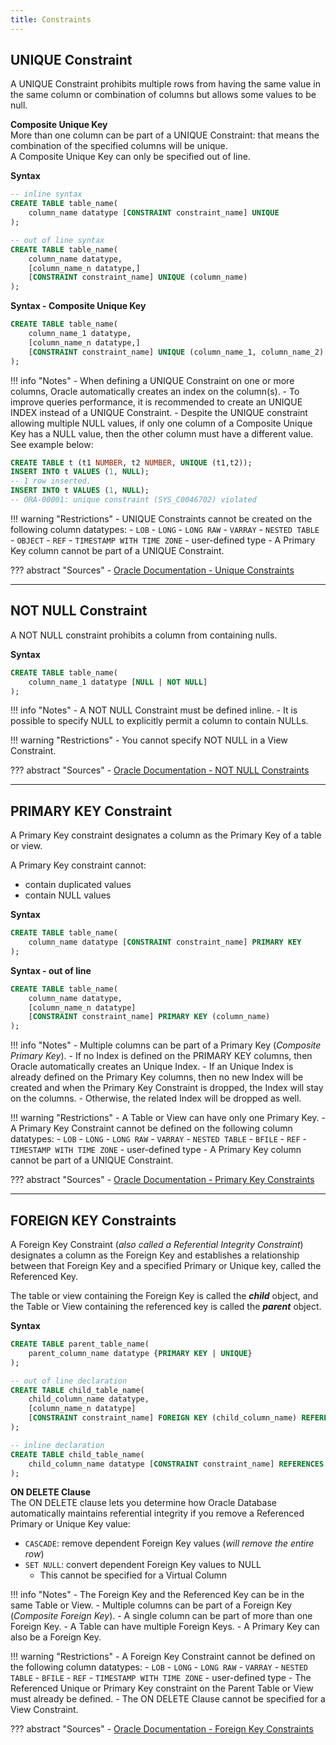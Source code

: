 ```yaml
---
title: Constraints
---
```


## UNIQUE Constraint
A UNIQUE Constraint prohibits multiple rows from having the same value in the same column or combination of columns but allows some values to be null.

**Composite Unique Key**  
More than one column can be part of a UNIQUE Constraint: that means the combination of the specified columns will be unique.  
A Composite Unique Key can only be specified out of line.

**Syntax**
```sql
-- inline syntax
CREATE TABLE table_name(
	column_name datatype [CONSTRAINT constraint_name] UNIQUE
);

-- out of line syntax
CREATE TABLE table_name(
	column_name datatype,
	[column_name_n datatype,]
	[CONSTRAINT constraint_name] UNIQUE (column_name)
);
```

**Syntax - Composite Unique Key**
```sql
CREATE TABLE table_name(
	column_name_1 datatype,
	[column_name_n datatype,]
	[CONSTRAINT constraint_name] UNIQUE (column_name_1, column_name_2)
);
```

!!! info "Notes"
    - When defining a UNIQUE Constraint on one or more columns, Oracle automatically creates an index on the column(s).
    - To improve queries performance, it is recommended to create an UNIQUE INDEX instead of a UNIQUE Constraint.
    - Despite the UNIQUE constraint allowing multiple NULL values, if only one column of a Composite Unique Key has a NULL value, then the other column must have a different value. See example below:

```sql linenums="1"
CREATE TABLE t (t1 NUMBER, t2 NUMBER, UNIQUE (t1,t2));
INSERT INTO t VALUES (1, NULL);
-- 1 row inserted.
INSERT INTO t VALUES (1, NULL);
-- ORA-00001: unique constraint (SYS_C0046702) violated
```

!!! warning "Restrictions"
    - UNIQUE Constraints cannot be created on the following column datatypes:
	    - `LOB`
	    - `LONG`
	    - `LONG RAW`
	    - `VARRAY`
	    - `NESTED TABLE`
	    - `OBJECT`
	    - `REF`
	    - `TIMESTAMP WITH TIME ZONE`
	    - user-defined type
    - A Primary Key column cannot be part of a UNIQUE Constraint.

??? abstract "Sources"
    - [Oracle Documentation - Unique Constraints](https://docs.oracle.com/en/database/oracle/oracle-database/21/sqlrf/constraint.html)

---

## NOT NULL Constraint
A NOT NULL constraint prohibits a column from containing nulls.

**Syntax**
```sql
CREATE TABLE table_name(
	column_name_1 datatype [NULL | NOT NULL]
);
```

!!! info "Notes"
    - A NOT NULL Constraint must be defined inline. 
    - It is possible to specify NULL to explicitly permit a column to contain NULLs.

!!! warning "Restrictions"
    - You cannot specify NOT NULL in a View Constraint. 

??? abstract "Sources"
    - [Oracle Documentation - NOT NULL Constraints](https://docs.oracle.com/en/database/oracle/oracle-database/21/sqlrf/constraint.html)

---

## PRIMARY KEY Constraint
A Primary Key constraint designates a column as the Primary Key of a table or view.

A Primary Key constraint cannot:

- contain duplicated values
- contain NULL values

**Syntax**
```sql
CREATE TABLE table_name(
	column_name datatype [CONSTRAINT constraint_name] PRIMARY KEY
);
```

**Syntax - out of line**
```sql
CREATE TABLE table_name(
	column_name datatype,
	[column_name_n datatype]
	[CONSTRAINT constraint_name] PRIMARY KEY (column_name)
);
```

!!! info "Notes"
    - Multiple columns can be part of a Primary Key (*Composite Primary Key*).
    - If no Index is defined on the PRIMARY KEY columns, then Oracle automatically creates an Unique Index.
	    - If an Unique Index is already defined on the Primary Key columns, then no new Index will be created and when the Primary Key Constraint is dropped, the Index will stay on the columns.
	    - Otherwise, the related Index will be dropped as well.

!!! warning "Restrictions"
    - A Table or View can have only one Primary Key.
    - A Primary Key Constraint cannot be defined on the following column datatypes:
	    - `LOB`
	    - `LONG`
	    - `LONG RAW`
	    - `VARRAY`
	    - `NESTED TABLE`
	    - `BFILE`
	    - `REF`
	    - `TIMESTAMP WITH TIME ZONE`
	    - user-defined type
    - A Primary Key column cannot be part of a UNIQUE Constraint.

??? abstract "Sources"
    - [Oracle Documentation - Primary Key Constraints](https://docs.oracle.com/en/database/oracle/oracle-database/21/sqlrf/constraint.html)

---

## FOREIGN KEY Constraints
A Foreign Key Constraint (*also called a Referential Integrity Constraint*) designates a column as the Foreign Key and establishes a relationship between that Foreign Key and a specified Primary or Unique key, called the Referenced Key.

The table or view containing the Foreign Key is called the ***child*** object, and the Table or View containing the referenced key is called the ***parent*** object.

**Syntax**
```sql
CREATE TABLE parent_table_name(
	parent_column_name datatype {PRIMARY KEY | UNIQUE}
);

-- out of line declaration
CREATE TABLE child_table_name(
	child_column_name datatype,
	[column_name_n datatype]
	[CONSTRAINT constraint_name] FOREIGN KEY (child_column_name) REFERENCES parent_table_name (parent_column_name)
);

-- inline declaration
CREATE TABLE child_table_name(
	child_column_name datatype [CONSTRAINT constraint_name] REFERENCES parent_table_name (parent_column_name)
);
```

**ON DELETE Clause**  
The ON DELETE clause lets you determine how Oracle Database automatically maintains referential integrity if you remove a Referenced Primary or Unique Key value:

- `CASCADE`: remove dependent Foreign Key values (*will remove the entire row*)
- `SET NULL`: convert dependent Foreign Key values to NULL
	- This cannot be specified for a Virtual Column

!!! info "Notes"
    - The Foreign Key and the Referenced Key can be in the same Table or View.
    - Multiple columns can be part of a Foreign Key (*Composite Foreign Key*).
    - A single column can be part of more than one Foreign Key.
    - A Table can have multiple Foreign Keys.
    - A Primary Key can also be a Foreign Key.

!!! warning "Restrictions"
    - A Foreign Key Constraint cannot be defined on the following column datatypes:
	    - `LOB`
	    - `LONG`
	    - `LONG RAW`
	    - `VARRAY`
	    - `NESTED TABLE`
	    - `BFILE`
	    - `REF`
	    - `TIMESTAMP WITH TIME ZONE`
	    - user-defined type
    - The Referenced Unique or Primary Key constraint on the Parent Table or View must already be defined.
    - The ON DELETE Clause cannot be specified for a View Constraint.

??? abstract "Sources"
    - [Oracle Documentation - Foreign Key Constraints](https://docs.oracle.com/en/database/oracle/oracle-database/21/sqlrf/constraint.html)